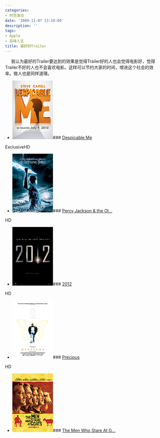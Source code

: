 ```yaml
---
categories:
- 时空波动
date: '2009-11-07 13:20:00'
description: ''
tags:
- Apple
- 品味人生
title: 最好的Trailer
---
```

     我认为最好的Trailer要达到的效果是觉得Trailer好的人也会觉得电影好，觉得Trailer不好的人也不会喜欢电影。这样可以节约大家的时间，增进这个社会的效率。做人也是同样道理。  
  


* [![Despicable Me](/assets/spacetimewave/2009/11/despicableme_200911041511.jpg)](http://www.apple.com/trailers/universal/despicableme/)### [Despicable Me](http://www.apple.com/trailers/universal/despicableme/)

ExclusiveHD
* [![Percy Jackson & the Olympians: Lightning Thief](/assets/spacetimewave/2009/11/percyjacksontheolympianslightningthief_200910301408.jpg)](http://www.apple.com/trailers/fox/percyjacksontheolympianslightningthief/)### [Percy Jackson \& the Ol...](http://www.apple.com/trailers/fox/percyjacksontheolympianslightningthief/)

HD
* [![2012](/assets/spacetimewave/2009/11/2012_200906261532.jpg)](http://www.apple.com/trailers/sony_pictures/2012/)### [2012](http://www.apple.com/trailers/sony_pictures/2012/)

HD
* [![Precious](/assets/spacetimewave/2009/11/precious_200910201659.jpg)](http://www.apple.com/trailers/lions_gate/precious/)### [Precious](http://www.apple.com/trailers/lions_gate/precious/)

HD
* [![The Men Who Stare At Goats](/assets/spacetimewave/2009/11/themenwhostareatgoats_200911021451.jpg)](http://www.apple.com/trailers/independent/themenwhostareatgoats/)### [The Men Who Stare At G...](http://www.apple.com/trailers/independent/themenwhostareatgoats/)

  
